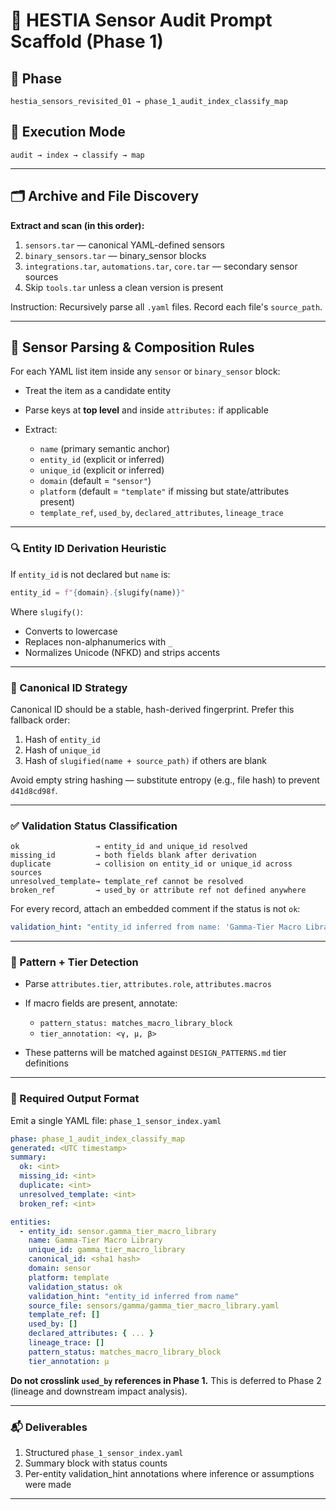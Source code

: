# 📐 HESTIA Sensor Audit Prompt Scaffold (Phase 1)

## 📌 Phase

`hestia_sensors_revisited_01 → phase_1_audit_index_classify_map`

## 🔁 Execution Mode

`audit → index → classify → map`

---

## 🗂️ Archive and File Discovery

**Extract and scan (in this order):**

1. `sensors.tar` — canonical YAML-defined sensors
2. `binary_sensors.tar` — binary_sensor blocks
3. `integrations.tar`, `automations.tar`, `core.tar` — secondary sensor sources
4. Skip `tools.tar` unless a clean version is present

Instruction:
Recursively parse all `.yaml` files. Record each file's `source_path`.

---

## 🧠 Sensor Parsing & Composition Rules

For each YAML list item inside any `sensor` or `binary_sensor` block:

- Treat the item as a candidate entity
- Parse keys at **top level** and inside `attributes:` if applicable
- Extract:

  - `name` (primary semantic anchor)
  - `entity_id` (explicit or inferred)
  - `unique_id` (explicit or inferred)
  - `domain` (default = `"sensor"`)
  - `platform` (default = `"template"` if missing but state/attributes present)
  - `template_ref`, `used_by`, `declared_attributes`, `lineage_trace`

---

### 🔍 Entity ID Derivation Heuristic

If `entity_id` is not declared but `name` is:

```python
entity_id = f"{domain}.{slugify(name)}"
```

Where `slugify()`:

- Converts to lowercase
- Replaces non-alphanumerics with `_`
- Normalizes Unicode (NFKD) and strips accents

---

### 🔐 Canonical ID Strategy

Canonical ID should be a stable, hash-derived fingerprint.
Prefer this fallback order:

1. Hash of `entity_id`
2. Hash of `unique_id`
3. Hash of `slugified(name + source_path)` if others are blank

Avoid empty string hashing — substitute entropy (e.g., file hash) to prevent `d41d8cd98f`.

---

### ✅ Validation Status Classification

```text
ok                 → entity_id and unique_id resolved
missing_id         → both fields blank after derivation
duplicate          → collision on entity_id or unique_id across sources
unresolved_template→ template_ref cannot be resolved
broken_ref         → used_by or attribute ref not defined anywhere
```

For every record, attach an embedded comment if the status is not `ok`:

```yaml
validation_hint: "entity_id inferred from name: 'Gamma-Tier Macro Library'"
```

---

### 🧬 Pattern + Tier Detection

- Parse `attributes.tier`, `attributes.role`, `attributes.macros`
- If macro fields are present, annotate:

  - `pattern_status: matches_macro_library_block`
  - `tier_annotation: <γ, μ, β>`

- These patterns will be matched against `DESIGN_PATTERNS.md` tier definitions

---

### 📄 Required Output Format

Emit a single YAML file: `phase_1_sensor_index.yaml`

```yaml
phase: phase_1_audit_index_classify_map
generated: <UTC timestamp>
summary:
  ok: <int>
  missing_id: <int>
  duplicate: <int>
  unresolved_template: <int>
  broken_ref: <int>

entities:
  - entity_id: sensor.gamma_tier_macro_library
    name: Gamma-Tier Macro Library
    unique_id: gamma_tier_macro_library
    canonical_id: <sha1 hash>
    domain: sensor
    platform: template
    validation_status: ok
    validation_hint: "entity_id inferred from name"
    source_file: sensors/gamma/gamma_tier_macro_library.yaml
    template_ref: []
    used_by: []
    declared_attributes: { ... }
    lineage_trace: []
    pattern_status: matches_macro_library_block
    tier_annotation: μ
```

**Do not crosslink `used_by` references in Phase 1.** This is deferred to Phase 2 (lineage and downstream impact analysis).

---

### 📬 Deliverables

1. Structured `phase_1_sensor_index.yaml`
2. Summary block with status counts
3. Per-entity validation_hint annotations where inference or assumptions were made

---
